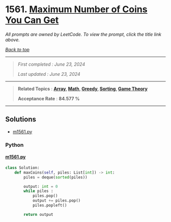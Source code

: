 # 1561. [Maximum Number of Coins You Can Get](<https://leetcode.com/problems/maximum-number-of-coins-you-can-get>)

*All prompts are owned by LeetCode. To view the prompt, click the title link above.*

*[Back to top](<../README.md>)*

------

> *First completed : June 23, 2024*
>
> *Last updated : June 23, 2024*

------

> **Related Topics** : **[Array](<by_topic/Array.md>), [Math](<by_topic/Math.md>), [Greedy](<by_topic/Greedy.md>), [Sorting](<by_topic/Sorting.md>), [Game Theory](<by_topic/Game Theory.md>)**
>
> **Acceptance Rate** : **84.577 %**

------

## Solutions

- [m1561.py](<../my-submissions/m1561.py>)
### Python
#### [m1561.py](<../my-submissions/m1561.py>)
```Python
class Solution:
    def maxCoins(self, piles: List[int]) -> int:
        piles = deque(sorted(piles))

        output: int = 0
        while piles :
            piles.pop()
            output += piles.pop()
            piles.popleft()

        return output
```

